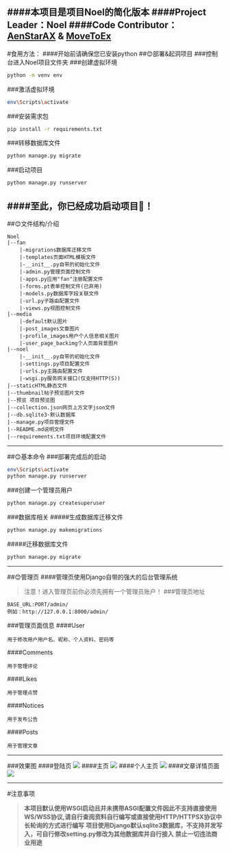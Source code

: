 ####本项目是项目Noel的简化版本
####Project Leader：Noel
####Code Contributor：[AenStarAX](https://github.com/aurora-wangq) & [MoveToEx](https://github.com/MoveToEx)
---
#食用方法：
####开始前请确保您已安装python
##😊部署&起洞项目
###控制台进入Noel项目文件夹
###创建虚拟环境
```sh
python -m venv env
```
###激活虚拟环境
```sh
env\Scripts\activate
```
###安装需求包
```sh
pip install -r requirements.txt
```
###转移数据库文件
```sh
python manage.py migrate
```
###启动项目
```sh
python manage.py runserver
```
####至此，你已经成功启动项目🥳！
---
##😊文件结构/介绍
```text
Noel
|--fan
    |-migrations数据库迁移文件
    |-templates页面HTML模板文件
    |-__init__.py自带的初始化文件
    |-admin.py管理页面控制文件
    |-apps.py应用"fan"注册配置文件
    |-forms.pt表单控制文件(已弃用)
    |-models.py数据库字段关联文件
    |-url.py子路由配置文件
    |-views.py视图控制文件
|--media
    |-default默认图片
    |-post_images文章图片
    |-profile_images用户个人信息相关图片
    |-user_page_backimg个人页面背景图片
|--noel
    |-__init__.py自带的初始化文件
    |-settings.py项目配置文件
    |-urls.py主路由配置文件
    |-wsgi.py服务网关接口(仅支持HTTP(S))
|--staticHTML静态文件
|--thumbnail帖子预览图片文件
|--预览 项目预览图
|--collection.json网页上方文字json文件
|--db.sqlite3-默认数据库
|--manage.py项目管理文件
|--README.md说明文件
|--requirements.txt项目环境配置文件
```



---
##😊基本命令
###部署完成后的启动
```sh
env\Scripts\activate
python manage.py runserver
```
###创建一个管理员用户
```sh
python manage.py createsuperuser
```
###数据库相关
#####生成数据库迁移文件
```sh
python manage.py makemigrations
```
#####迁移数据库文件
```sh
python manage.py migrate
```
---
##😊管理页
####管理页使用Django自带的强大的后台管理系统
>注意！进入管理页前你必须先拥有一个管理员账户！
###管理页地址
```url
BASE_URL:PORT/admin/
例如：http://127.0.0.1:8000/admin/
```
###管理页面信息
####User
```text
用于修改用户用户名、昵称、个人资料、密码等
```
####Comments
```text
用于管理评论
```
####Likes
```text
用于管理点赞
```
####Notices
```text
用于发布公告
```
####Posts
```text
用于管理文章
```
---
###效果图
####登陆页
<image src="预览/Login.png">
####主页
<image src="预览/Home.png">
####个人主页
<image src="预览/MyPage.png">
####文章详情页面
<image src="预览/Post.png">

---

#注意事项
>**本项目默认使用WSGI启动且并未携带ASGI配置文件因此不支持直接使用WS/WSS协议,请自行查阅资料自行编写或直接使用HTTP/HTTPSX协议中长轮询的方式进行编写**
>**项目使用Django默认sqlite3数据库，不支持并发写入，可自行修改setting.py修改为其他数据库并自行接入**
>**禁止一切违法商业用途**



